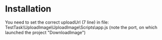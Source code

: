 # Installation

You need to set the correct uploadUrl (7 line) in file: TestTask\UploadImage\UploadImage\Scripts\app.js 
(note the port, on which launched the project "DownloadImage")